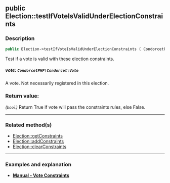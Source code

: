 ## public Election::testIfVoteIsValidUnderElectionConstraints

### Description    

```php
public Election->testIfVoteIsValidUnderElectionConstraints ( CondorcetPHP\Condorcet\Vote $vote ): bool
```

Test if a vote is valid with these election constraints.
    

##### **vote:** *```CondorcetPHP\Condorcet\Vote```*   
A vote. Not necessarily registered in this election.    


### Return value:   

*(```bool```)* Return True if vote will pass the constraints rules, else False.


---------------------------------------

### Related method(s)      

* [Election::getConstraints](../Election%20Class/public%20Election--getConstraints.md)    
* [Election::addConstraints](../Election%20Class/public%20Election--addConstraints.md)    
* [Election::clearConstraints](../Election%20Class/public%20Election--clearConstraints.md)    

---------------------------------------

### Examples and explanation

* **[Manual - Vote Constraints](https://github.com/julien-boudry/Condorcet/wiki/II-%23-C.-Result-%23-5.-Vote-Constraints)**    
